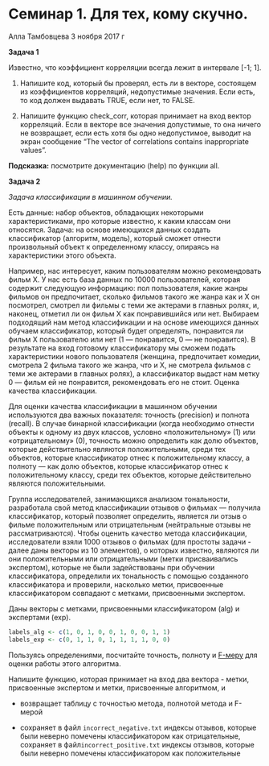 Семинар 1. Для тех, кому скучно.
================
Алла Тамбовцева
3 ноября 2017 г

**Задача 1**

Известно, что коэффициент корреляции всегда лежит в интервале \[-1; 1\].

1.  Напишите код, который бы проверял, есть ли в векторе, состоящем из коэффициентов корреляций, недопустимые значения. Если есть, то код должен выдавать TRUE, если нет, то FALSE.

2.  Напишите функцию check\_corr, которая принимает на вход вектор корреляций. Если в векторе все значения допустимые, то она ничего не возвращает, если есть хотя бы одно недопустимое, выводит на экран сообщение “The vector of correlations contains inappropriate values”.

**Подсказка:** посмотрите документацию (help) по функции all.

**Задача 2**

*Задача классификации в машинном обучении.*

Есть данные: набор объектов, обладающих некоторыми характеристиками, про которые известно, к каким классам они относятся. Задача: на основе имеющихся данных создать классификатор (алгоритм, модель), который сможет отнести произвольный объект к определенному классу, опираясь на характеристики этого объекта.

Например, нас интересует, каким пользователям можно рекомендовать фильм X. У нас есть база данных по 10000 пользователей, которая содержит следующую информацию: пол пользователя, какие жанры фильмов он предпочитает, сколько фильмов такого же жанра как и X он посмотрел, смотрел ли фильмы с теми же актерами в главных ролях, и, наконец, отметил ли он фильм X как понравившийся или нет. Выбираем подходящий нам метод классификации и на основе имеющихся данных обучаем классификатор, который будет определять, понравится ли фильм X пользователю или нет (1 — понравится, 0 — не понравится). В результате на вход готовому классификатору мы сможем подать характеристики нового пользователя (женщина, предпочитает комедии, смотрела 2 фильма такого же жанра, что и X, не смотрела фильмов с теми же актерами в главных ролях), а классификатор выдаст нам метку 0 — фильм ей не понравится, рекомендовать его не стоит. Оценка качества классификации.

Для оценки качества классификации в машинном обучении используются два важных показателя: точность (precision) и полнота (recall). В случае бинарной классификации (когда необходимо отнести объекты к одному из двух классов, условно «положительному» (1) или «отрицательному» (0), точность можно определить как долю объектов, которые действительно являются положительными, среди тех объектов, которые классификатор отнес к положительному классу, а полноту — как долю объектов, которые классификатор отнес к положительному классу, среди тех объектов, которые действительно являются положительными.

Группа исследователей, занимающихся анализом тональности, разработала свой метод классификации отзывов о фильмах — получила классификатор, который позволяет определить, является ли отзыв о фильме положительным или отрицательным (нейтральные отзывы не рассматриваются). Чтобы оценить качество метода классификации, исследователи взяли 1000 отзывов о фильмах (для простоты задачи - далее даны векторы из 10 элементов), о которых известно, являются ли они положительными или отрицательными (метки присваивались экспертом), которые не были задействованы при обучении классификатора, определили их тональность с помощью созданного классификатора и проверили, насколько метки, присвоенные классификатором совпадают с метками, присвоенными экспертом.

Даны векторы с метками, присвоенными классификатором (alg) и экспертами (exp).

``` r
labels_alg <- c(1, 0, 1, 0, 0, 1, 0, 0, 1, 1)
labels_exp <- c(0, 1, 1, 0, 1, 1, 1, 1, 0, 0)
```

Пользуясь определениями, посчитайте точность, полноту и [F-меру](http://bazhenov.me/blog/2012/07/21/classification-performance-evaluation.html) для оценки работы этого алгоритма.

Напишите функцию, которая принимает на вход два вектора - метки, присвоенные экспертом и метки, присвоенные алгоритмом, и

-   возвращает таблицу с точностью метода, полнотой метода и F-мерой

-   сохраняет в файл `incorrect_negative.txt` индексы отзывов, которые были неверно помечены классификатором как отрицательные, сохраняет в файл`incorrect_positive.txt` индексы отзывов, которые были неверно помечены классификатором как положительные
